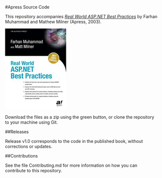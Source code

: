 #Apress Source Code

This repository accompanies [*Real World ASP.NET Best Practices*](http://www.apress.com/9781590591000) by Farhan Muhammad and Mathew Milner (Apress, 2003).

![Cover image](9781590591000.jpg)

Download the files as a zip using the green button, or clone the repository to your machine using Git.

##Releases

Release v1.0 corresponds to the code in the published book, without corrections or updates.

##Contributions

See the file Contributing.md for more information on how you can contribute to this repository.
